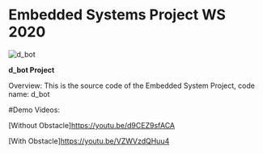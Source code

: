 # Embedded Systems Project WS 2020 
![d_bot](https://gitlab.cs.hs-rm.de/mmait001/d_bot/-/raw/master/logo.jpg)



**d_bot Project**

Overview:
This is the source code of the Embedded System Project, code name: d_bot


#Demo Videos:

[Without Obstacle]https://youtu.be/d9CEZ9sfACA

[With Obstacle]https://youtu.be/VZWVzdQHuu4